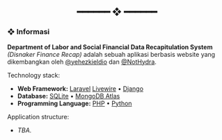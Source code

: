 <h2 align="center"> ━━━━━━  ❖  ━━━━━━ </h2>

### ❖ Informasi

**Department of Labor and Social Financial Data Recapitulation System** *(Disnaker Finance Recap)* adalah sebuah aplikasi berbasis website yang dikembangkan oleh [@yehezkieldio](https://github.com/yehezkieldio) dan [@NotHydra](https://github.com/NotHydra).

Technology stack:

- **Web Framework:** [Laravel](https://laravel.com/) [Livewire](https://laravel-livewire.com) • [Django](https://www.djangoproject.com/)
- **Database:** [SQLite](https://sqlite.org/) • [MongoDB Atlas](https://www.mongodb.com/atlas/database)
- **Programming Language:** [PHP](https://www.php.net/) • [Python](https://www.python.org/)

Application structure:

- *TBA.*
